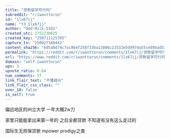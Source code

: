 ```yaml
---
title: "贷款留学可行吗"
subreddit: "r/iwanttorun"
id: "1lx67ij"
name: "t3_1lx67ij"
author: "Odd-Milk-5102"
created_utc: 1752238625
created_key: "250711125705"
capture_ts: "250927160442"
content_sha256: "6d5a8d74c7ac864f258f33ba11086c21532e5d9974a55ce89bad539aab5a223f"
permalink: "https://reddit.com/r/iwanttorun/comments/1lx67ij/贷款留学可行吗/"
url: "https://www.reddit.com/r/iwanttorun/comments/1lx67ij/贷款留学可行吗/"
domain: "self.iwanttorun"
ups: 3
upvote_ratio: 0.64
num_comments: 27
link_flair_text: "不懂就问"
link_flair_css_class: ""
over_18: false
is_self: true
---
```


偏远地区的州立大学 一年大概2w刀

家里只能能拿出来第一年的 之后全都贷款 不知道有没有这么走过的

国际生无担保贷款 mpower prodigy之类
